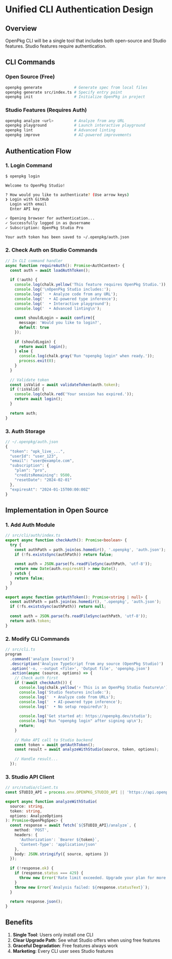 # Unified CLI Authentication Design

## Overview

OpenPkg CLI will be a single tool that includes both open-source and Studio features. Studio features require authentication.

## CLI Commands

### Open Source (Free)
```bash
openpkg generate              # Generate spec from local files
openpkg generate src/index.ts # Specify entry point
openpkg init                  # Initialize OpenPkg in project
```

### Studio Features (Requires Auth)
```bash
openpkg analyze <url>         # Analyze from any URL
openpkg playground            # Launch interactive playground  
openpkg lint                  # Advanced linting
openpkg improve               # AI-powered improvements
```

## Authentication Flow

### 1. Login Command
```bash
$ openpkg login

Welcome to OpenPkg Studio!

? How would you like to authenticate? (Use arrow keys)
❯ Login with GitHub
  Login with email
  Enter API key

✓ Opening browser for authentication...
✓ Successfully logged in as @username
✓ Subscription: OpenPkg Studio Pro

Your auth token has been saved to ~/.openpkg/auth.json
```

### 2. Check Auth on Studio Commands
```typescript
// In CLI command handler
async function requireAuth(): Promise<AuthContext> {
  const auth = await loadAuthToken();
  
  if (!auth) {
    console.log(chalk.yellow('This feature requires OpenPkg Studio.'));
    console.log('\nOpenPkg Studio includes:');
    console.log('  • Analyze code from any URL');
    console.log('  • AI-powered type inference');
    console.log('  • Interactive playground');
    console.log('  • Advanced linting\n');
    
    const shouldLogin = await confirm({
      message: 'Would you like to login?',
      default: true
    });
    
    if (shouldLogin) {
      return await login();
    } else {
      console.log(chalk.gray('Run "openpkg login" when ready.'));
      process.exit(0);
    }
  }
  
  // Validate token
  const isValid = await validateToken(auth.token);
  if (!isValid) {
    console.log(chalk.red('Your session has expired.'));
    return await login();
  }
  
  return auth;
}
```

### 3. Auth Storage
```typescript
// ~/.openpkg/auth.json
{
  "token": "opk_live_...",
  "userId": "user_123",
  "email": "user@example.com",
  "subscription": {
    "plan": "pro",
    "creditsRemaining": 9500,
    "resetDate": "2024-02-01"
  },
  "expiresAt": "2024-01-15T00:00:00Z"
}
```

## Implementation in Open Source

### 1. Add Auth Module
```typescript
// src/cli/auth/index.ts
export async function checkAuth(): Promise<boolean> {
  try {
    const authPath = path.join(os.homedir(), '.openpkg', 'auth.json');
    if (!fs.existsSync(authPath)) return false;
    
    const auth = JSON.parse(fs.readFileSync(authPath, 'utf-8'));
    return new Date(auth.expiresAt) > new Date();
  } catch {
    return false;
  }
}

export async function getAuthToken(): Promise<string | null> {
  const authPath = path.join(os.homedir(), '.openpkg', 'auth.json');
  if (!fs.existsSync(authPath)) return null;
  
  const auth = JSON.parse(fs.readFileSync(authPath, 'utf-8'));
  return auth.token;
}
```

### 2. Modify CLI Commands
```typescript
// src/cli.ts
program
  .command('analyze [source]')
  .description('Analyze TypeScript from any source (OpenPkg Studio)')
  .option('-o, --output <file>', 'Output file', 'openpkg.json')
  .action(async (source, options) => {
    // Check auth first
    if (!await checkAuth()) {
      console.log(chalk.yellow('⚡ This is an OpenPkg Studio feature\n'));
      console.log('Studio features include:');
      console.log('  • Analyze code from URLs');
      console.log('  • AI-powered type inference');
      console.log('  • No setup required\n');
      
      console.log('Get started at: https://openpkg.dev/studio');
      console.log('Run "openpkg login" after signing up\n');
      return;
    }
    
    // Make API call to Studio backend
    const token = await getAuthToken();
    const result = await analyzeWithStudio(source, token, options);
    
    // Handle result...
  });
```

### 3. Studio API Client
```typescript
// src/studio/client.ts
const STUDIO_API = process.env.OPENPKG_STUDIO_API || 'https://api.openpkg.dev';

export async function analyzeWithStudio(
  source: string,
  token: string,
  options: AnalyzeOptions
): Promise<OpenPkgSpec> {
  const response = await fetch(`${STUDIO_API}/analyze`, {
    method: 'POST',
    headers: {
      'Authorization': `Bearer ${token}`,
      'Content-Type': 'application/json'
    },
    body: JSON.stringify({ source, options })
  });
  
  if (!response.ok) {
    if (response.status === 429) {
      throw new Error('Rate limit exceeded. Upgrade your plan for more analyses.');
    }
    throw new Error(`Analysis failed: ${response.statusText}`);
  }
  
  return response.json();
}
```

## Benefits

1. **Single Tool**: Users only install one CLI
2. **Clear Upgrade Path**: See what Studio offers when using free features
3. **Graceful Degradation**: Free features always work
4. **Marketing**: Every CLI user sees Studio features